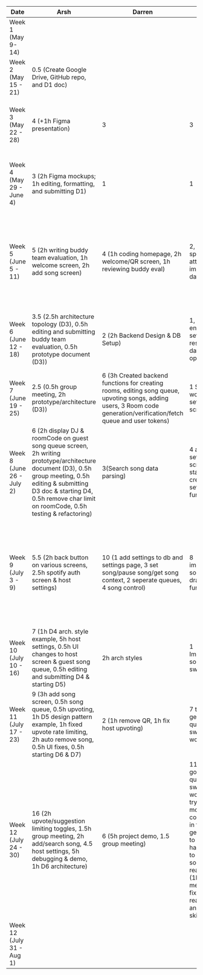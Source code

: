 | Date | Arsh | Darren | Braden | Grace | Maximus | Kenneth  | Task |
|-|-|-|-|-|-|-|-|
| Week 1 (May 9- 14)| | | | | | | |
| Week 2 (May 15 - 21) | 0.5 (Create Google Drive, GitHub repo, and D1 doc) | | | | | | |
| Week 3 (May 22 - 28) | 4 (+1h Figma presentation) | 3 | 3 | 4.5 (+1.5h Figma wireframe) | 3 | 3 | First meeting, brainstorming and discussing features and work on presentation|
| Week 4 (May 29 - June 4) | 3 (2h Figma mockups; 1h editing, formatting, and submitting D1) | 1 | 1 | 1 | 1 | 1 | Discuss server details and how to communicate with Spotify API, complete project proposal |
| Week 5 (June 5 - 11) | 5 (2h writing buddy team evaluation, 1h welcome screen, 2h add song screen) | 4 (1h coding homepage, 2h welcome/QR screen, 1h reviewing buddy eval) | 2, all time spent attempting to implement database | 4.5 (1.5h homepage, 2h reusable background, 1h reviewing buddy eval) | 0.5 (Helped tweak welcome screen) | 5.5 (2h worked on welcome screen, 1h reviewing buddy eval, 2.5 song queue screen) | Complete initial version of welcome screen, add song screen, and song queue screen, and complete the bulk of the buddy team evaluation |
| Week 6 (June 12 - 18) | 3.5 (2.5h architecture topology (D3), 0.5h editing and submitting buddy team evaluation, 0.5h prototype document (D3)) | 2 (2h Backend Design & DB Setup) | 1, environment setup and research database options | 1 (1 addSong UI) | 2 (2h Backend Design & DB Setup) | 3 (1h host queue, progress bar, and control buttons, 2h setup retrofit and spotify api) | |
| Week 7 (June 19 - 25) | 2.5 (0.5h group meeting, 2h prototype/architecture (D3)) | 6 (3h Created backend functions for creating rooms, editing song queue, upvoting songs, adding users, 3 Room code generation/verification/fetch queue and user tokens) | 1 Started working on settings screen | 10 (3 spotify authorization, 7 search api) | 2 (able to add songs from add song screen to database) | 2 (1h refactor add song screen, 1h host screen) | |
| Week 8 (June 26 - July 2) | 6 (2h display DJ & roomCode on guest song queue screen, 2h writing prototype/architecture document (D3), 0.5h group meeting, 0.5h editing & submitting D3 doc & starting D4, 0.5h remove char limit on roomCode, 0.5h testing & refactoring) | 3(Search song data parsing) | 4 added settings screen and started creating settings functions | 11 (7 addSong API and display, 2 song control, 2 guest spotify authz) | 3 (Modify queue UI, implemented upvoting) | 5.5 (0.5 D3 doc, 1 fix searching, 1.5 fetch song queue and refactor, 1.5 host queue and song removal, 1 refactor add song screen) |  |
| Week 9 (July 3 - 9) | 5.5 (2h back button on various screens, 2.5h spotify auth screen & host settings) | 10 (1 add settings to db and settings page, 3 set song/pause song/get song context, 2 seperate queues, 4 song control)  | 8 implementing song queue drag functionality | 14 (4.5 previous song control, 5 get current playing song, 4 seek song position, 0.5 song duration) | 3 (Upvoting syncs to database. Still need to implement guest upvote rate limiting) | 9 (1h approve/deny, 1.5h return to room, 2h suggestions remaining and refactor user object, 1h fix playback, 3h current song and fetching all queues, 0.5h fix seek timestamp) |  |
| Week 10 (July 10 - 16) | 7 (1h D4 arch. style example, 5h host settings, 0.5h UI changes to host screen & guest song queue, 0.5h editing and submitting D4 & starting D5) | 2h arch styles | 1 Implementing song queue swapping | 8 (5 playing song time progress, 3 open in spotify)| 4 (song queue now renders based on when it was added, rather then by alphanumerical order of context-uri) | 1 (1h arch styles) |  |
| Week 11 (July 17 - 23) | 9 (3h add song screen, 0.5h song queue, 0.5h upvoting, 1h D5 design pattern example, 1h fixed upvote rate limiting, 2h auto remove song, 0.5h UI fixes, 0.5h starting D6 & D7) | 2 (1h remove QR, 1h fix host upvoting) | 7 trying to get song queue swapping to work | 6 (1 D5 example, 5 progress bar dragging) | 4.5 (3 implement guest upvoting rate limiting, 1.5 design pattern example) | 1 (1h fix search bug and add song bug) |  |
| Week 12 (July 24 - 30) | 16 (2h upvote/suggestion limiting toggles, 1.5h group meeting, 2h add/search song, 4.5 host settings, 5h debugging & demo, 1h D6 architecture) | 6 (5h project demo, 1.5 group meeting) | 11 (2h finally got song queue swapping to work) (6h trying to modify configuration in firebase to get skipping to work, but had to revert to scrap song rearranigng) (1h group meeting) (2h fixed queue rearranging and song skipping) | 7.5 (3 D6, 5 recording, 1.5 group meeting) | | 8 (2h fix double duration setting, fix same duration edge case, add functionality for pressing skip back with one song, 3h fixing syncing, 3h fixing skip back) |  |
| Week 12 (July 31 - Aug 1) |  |  |  |  |  |  |  |

